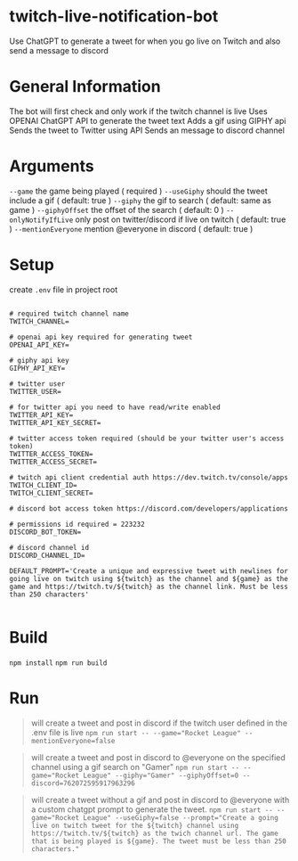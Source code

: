 # twitch-live-notification-bot
Use ChatGPT to generate a tweet for when you go live on Twitch and also send a message to discord

# General Information

The bot will first check and only work if the twitch channel is live
Uses OPENAI ChatGPT API to generate the tweet text
Adds a gif using GIPHY api
Sends the tweet to Twitter using API
Sends an message to discord channel

# Arguments

`--game` the game being played ( required )
`--useGiphy` should the tweet include a gif ( default: true )
`--giphy` the gif to search ( default: same as game )
`--giphyOffset` the offset of the search ( default: 0 )
`--onlyNotifyIfLive` only post on twitter/discord if live on twitch ( default: true )
`--mentionEveryone` mention @everyone in discord ( default: true )

# Setup

create `.env` file in project root

```env

# required twitch channel name
TWITCH_CHANNEL=

# openai api key required for generating tweet
OPENAI_API_KEY=

# giphy api key
GIPHY_API_KEY=

# twitter user
TWITTER_USER=

# for twitter api you need to have read/write enabled
TWITTER_API_KEY=
TWITTER_API_KEY_SECRET=

# twitter access token required (should be your twitter user's access token)
TWITTER_ACCESS_TOKEN=
TWITTER_ACCESS_SECRET=

# twitch api client credential auth https://dev.twitch.tv/console/apps
TWITCH_CLIENT_ID=
TWITCH_CLIENT_SECRET=

# discord bot access token https://discord.com/developers/applications

# permissions id required = 223232
DISCORD_BOT_TOKEN=

# discord channel id
DISCORD_CHANNEL_ID=

DEFAULT_PROMPT='Create a unique and expressive tweet with newlines for going live on twitch using ${twitch} as the channel and ${game} as the game and https://twitch.tv/${twitch} as the channel link. Must be less than 250 characters'


```

# Build
`npm install`
`npm run build`

# Run

> will create a tweet and post in discord if the twitch user defined in the .env file is live
`npm run start -- --game="Rocket League" --mentionEveryone=false`  
  
> will create a tweet and post in discord to @everyone on the specified channel using a gif search on "Gamer" 
`npm run start -- --game="Rocket League" --giphy="Gamer" --giphyOffset=0 --discord=762072595917963296`  
  
> will create a tweet without a gif and post in discord to @everyone with a custom chatgpt prompt to generate the tweet.
`npm run start -- --game="Rocket League" --useGiphy=false --prompt="Create a going live on twitch tweet for the ${twitch} channel using https://twitch.tv/${twitch} as the twich channel url. The game that is being played is ${game}. The tweet must be less than 250 characters."` 
